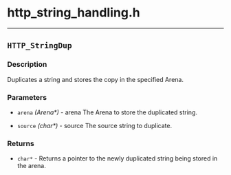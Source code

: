# http\_string\_handling.h



----------

## `HTTP_StringDup`

### Description
Duplicates a string and stores the copy in the specified Arena.

### Parameters
- `arena` *(Arena\*)* -  arena The Arena to store the duplicated string.

- `source` *(char\*)* -  source The source string to duplicate.

### Returns
- `char*` - Returns a pointer to the newly duplicated string being stored in the arena.
